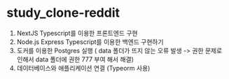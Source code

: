 # study_clone-reddit

1. NextJS Typescript를 이용한 프론트엔드 구현
2. Node.js Express Typescript를 이용한 백엔드 구현하기
3. 도커를 이용한 Postgres 실행 
( data 폴더가 뜨지 않는 오류 발생 -> 권한 문제로 인해서 data 폴더에 권한 777 부여 해서 해결)
4. 데이터베이스와 애플리케이션 연결 (Typeorm 사용)
